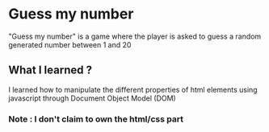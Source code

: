 # Guess my number
"Guess my number" is a game where the player is asked to guess a random generated number between 1 and 20

## What I learned ?
I learned how to manipulate the different properties of html elements using javascript through Document Object Model (DOM)

### Note : I don't claim to own the html/css part 
